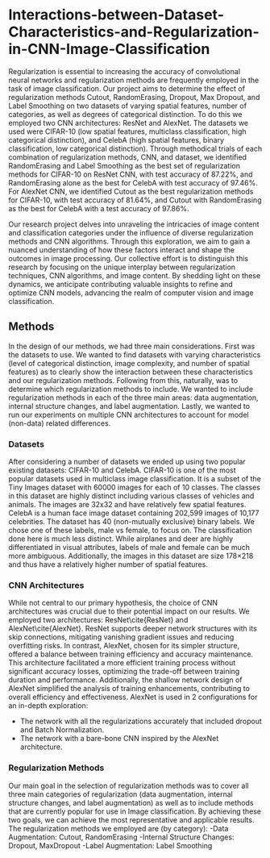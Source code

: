 # Interactions-between-Dataset-Characteristics-and-Regularization-in-CNN-Image-Classification

Regularization is essential to increasing the accuracy of convolutional neural networks and regularization methods are frequently employed in the task of image classification. 
Our project aims to determine the effect of regularization methods Cutout, RandomErasing, Dropout, Max Dropout, and Label Smoothing on two datasets of varying spatial features, number of categories, as well as degrees of categorical distinction. 
To do this we employed two CNN architectures: ResNet and AlexNet. The datasets we used were CIFAR-10 (low spatial features, multiclass classification, high categorical distinction), and CelebA (high spatial features, binary classification, low categorical distinction). Through methodical trials of each combination of regularization methods, CNN, and dataset, we identified RandomErasing and Label Smoothing as the best set of regularization methods for CIFAR-10 on ResNet CNN, with test accuracy of 87.22%, and RandomErasing alone as the best for CelebA with test accuracy of 97.46%. For AlexNet CNN, we identified Cutout as the best regularization methods for CIFAR-10, with test accuracy of 81.64%, and Cutout with RandomErasing as the best for CelebA with a test accuracy of 97.86%.

Our research project delves into unraveling the intricacies of image content and classification categories under the influence of diverse regularization methods and CNN algorithms. Through this exploration, we aim to gain a nuanced understanding of how these factors interact and shape the outcomes in image processing. Our collective effort is to distinguish this research by focusing on the unique interplay between regularization techniques, CNN algorithms, and image content. By shedding light on these dynamics, we anticipate contributing valuable insights to refine and optimize CNN models, advancing the realm of computer vision and image classification.

## Methods
In the design of our methods, we had three main considerations. First was the datasets to use. We wanted to find datasets with varying characteristics (level of categorical distinction, image complexity, and number of spatial features) as to clearly show the interaction between these characteristics and our regularization methods. Following from this, naturally, was to determine which regularization methods to include. We wanted to include regularization methods in each of the three main areas: data augmentation, internal structure changes, and label augmentation. Lastly, we wanted to run our experiments on multiple CNN architectures to account for model (non-data) related differences.

### Datasets
After considering a number of datasets we ended up using two popular existing datasets: CIFAR-10 and CelebA.
CIFAR-10 is one of the most popular datasets used in multiclass image classification. It is a subset of the Tiny Images dataset with 60000 images for each of 10 classes. The classes in this dataset are highly distinct including various classes of vehicles and animals. The images are 32x32 and have relatively few spatial features. 
CelebA is a human face image dataset containing 202,599 images of 10,177 celebrities. The dataset has 40 (non-mutually exclusive) binary labels. We chose one of these labels, male vs female, to focus on. The classification done here is much less distinct. While airplanes and deer are highly differentiated in visual attributes, labels of male and female can be much more ambiguous. Additionally, the images in this dataset are size 178×218 and thus have a relatively higher number of spatial features.

### CNN Architectures
While not central to our primary hypothesis, the choice of CNN architectures was crucial due to their potential impact on our results. We employed two architectures: ResNet\cite{ResNet} and AlexNet\cite{AlexNet}. ResNet supports deeper network structures with its skip connections, mitigating vanishing gradient issues and reducing overfitting risks. In contrast, AlexNet, chosen for its simpler structure, offered a balance between training efficiency and accuracy maintenance. This architecture facilitated a more efficient training process without significant accuracy losses, optimizing the trade-off between training duration and performance. Additionally, the shallow network design of AlexNet simplified the analysis of training enhancements, contributing to overall efficiency and effectiveness.
AlexNet is used in 2 configurations for an in-depth exploration: 
- The network with all the regularizations accurately that included dropout and Batch Normalization.
- The network with a bare-bone CNN inspired by the AlexNet architecture.

### Regularization Methods
Our main goal in the selection of regularization methods was to cover all three main categories of regularization (data augmentation, internal structure changes, and label augmentation) as well as to include methods that are currently popular for use in Image classification. By achieving these two goals, we can achieve the most representative and applicable results. The regularization methods we employed are (by category):
    -Data Augmentation: Cutout, RandomErasing
    -Internal Structure Changes: Dropout, MaxDropout 
    -Label Augmentation: Label Smoothing


